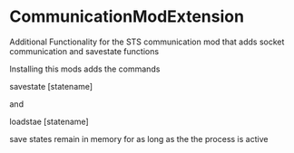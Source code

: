 # CommunicationModExtension
Additional Functionality for the STS communication mod that adds socket communication and savestate functions

Installing this mods adds the commands

savestate [statename]

and

loadstae [statename]

save states remain in memory for as long as the the process is active
